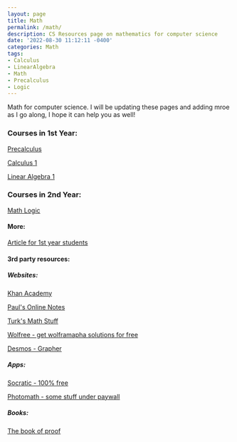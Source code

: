 ```yaml
---
layout: page
title: Math 
permalink: /math/
description: CS Resources page on mathematics for computer science
date: '2022-08-30 11:12:11 -0400'
categories: Math
tags:
- Calculus
- LinearAlgebra
- Math
- Precalculus
- Logic
---
```


Math for computer science. I will be updating these pages and adding mroe as I go along, I hope it can help you as well! 


### Courses in 1st Year: 
<!-- Precalculus -->
[Precalculus](https://cs.aviparshan.com/math/precalculus/)

<!-- Calculus 1 -->
[Calculus 1](https://cs.aviparshan.com/math/calculus/)


[Linear Algebra 1](https://cs.aviparshan.com/math/linearalgebra/)

### Courses in 2nd Year: 

[Math Logic](https://cs.aviparshan.com/math/logic/)

#### More: 

[Article for 1st year students](https://tech.aviparshan.com/2022/06/math-required-for-computer-science-1st.html)


#### 3rd party resources:

##### Websites: 


[Khan Academy](https://www.khanacademy.org/)


[Paul's Online Notes](https://tutorial.math.lamar.edu/)


[Turk's Math Stuff](https://www.turksmathstuff.com/)


[Wolfree - get wolframapha solutions for free](https://www.wolframalpha.com/input?i=1%2F2)


[Desmos - Grapher](https://www.desmos.com/calculator)


##### Apps:

[Socratic - 100% free](https://socratic.org/)


[Photomath - some stuff under paywall](https://photomath.com/en)


##### Books:

[The book of proof](https://www.people.vcu.edu/~rhammack/BookOfProof/Main.pdf)